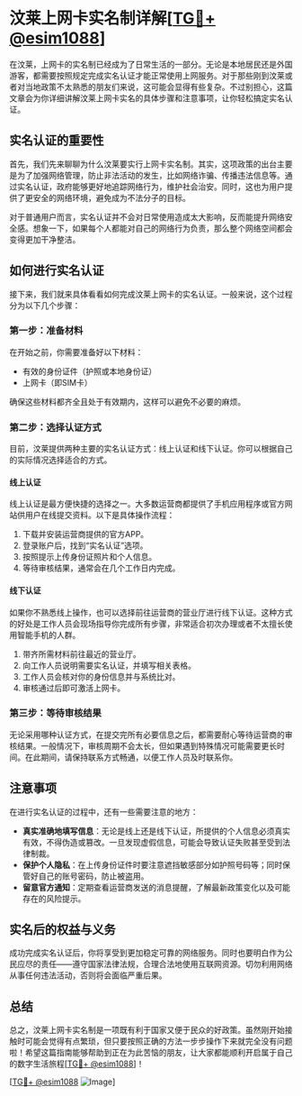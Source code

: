 # 汶莱上网卡实名制详解[[TG💪+ @esim1088](https://t.me/s/esim1088)]

在汶莱，上网卡的实名制已经成为了日常生活的一部分。无论是本地居民还是外国游客，都需要按照规定完成实名认证才能正常使用上网服务。对于那些刚到汶莱或者对当地政策不太熟悉的朋友们来说，这可能会显得有些复杂。不过别担心，这篇文章会为你详细讲解汶莱上网卡实名的具体步骤和注意事项，让你轻松搞定实名认证。

## 实名认证的重要性

首先，我们先来聊聊为什么汶莱要实行上网卡实名制。其实，这项政策的出台主要是为了加强网络管理，防止非法活动的发生，比如网络诈骗、传播违法信息等。通过实名认证，政府能够更好地追踪网络行为，维护社会治安。同时，这也为用户提供了更安全的网络环境，避免成为不法分子的目标。

对于普通用户而言，实名认证并不会对日常使用造成太大影响，反而能提升网络安全感。想象一下，如果每个人都能对自己的网络行为负责，那么整个网络空间都会变得更加干净整洁。

## 如何进行实名认证

接下来，我们就来具体看看如何完成汶莱上网卡的实名认证。一般来说，这个过程分为以下几个步骤：

### 第一步：准备材料

在开始之前，你需要准备好以下材料：
- 有效的身份证件（护照或本地身份证）
- 上网卡（即SIM卡）

确保这些材料都齐全且处于有效期内，这样可以避免不必要的麻烦。

### 第二步：选择认证方式

目前，汶莱提供两种主要的实名认证方式：线上认证和线下认证。你可以根据自己的实际情况选择适合的方式。

#### 线上认证

线上认证是最方便快捷的选择之一。大多数运营商都提供了手机应用程序或官方网站供用户在线提交资料。以下是具体操作流程：

1. 下载并安装运营商提供的官方APP。
2. 登录账户后，找到“实名认证”选项。
3. 按照提示上传身份证照片和个人信息。
4. 等待审核结果，通常会在几个工作日内完成。

#### 线下认证

如果你不熟悉线上操作，也可以选择前往运营商的营业厅进行线下认证。这种方式的好处是工作人员会现场指导你完成所有步骤，非常适合初次办理或者不太擅长使用智能手机的人群。

1. 带齐所需材料前往最近的营业厅。
2. 向工作人员说明需要实名认证，并填写相关表格。
3. 工作人员会核对你的身份信息并与系统比对。
4. 审核通过后即可激活上网卡。

### 第三步：等待审核结果

无论采用哪种认证方式，在提交完所有必要信息之后，都需要耐心等待运营商的审核结果。一般情况下，审核周期不会太长，但如果遇到特殊情况可能需要更长时间。在此期间，请保持联系方式畅通，以便工作人员及时联系你。

## 注意事项

在进行实名认证的过程中，还有一些需要注意的地方：

- **真实准确地填写信息**：无论是线上还是线下认证，所提供的个人信息必须真实有效，不得伪造或篡改。一旦发现虚假信息，可能会导致认证失败甚至受到法律制裁。
- **保护个人隐私**：在上传身份证件时要注意遮挡敏感部分如护照号码等；同时保管好自己的账号密码，防止被盗用。
- **留意官方通知**：定期查看运营商发送的消息提醒，了解最新政策变化以及可能存在的风险提示。

## 实名后的权益与义务

成功完成实名认证后，你将享受到更加稳定可靠的网络服务。同时也要明白作为公民应尽的责任——遵守国家法律法规，合理合法地使用互联网资源。切勿利用网络从事任何违法活动，否则将会面临严重后果。

## 总结

总之，汶莱上网卡实名制是一项既有利于国家又便于民众的好政策。虽然刚开始接触时可能会觉得有点繁琐，但只要按照正确的方法一步步操作下来就完全没有问题啦！希望这篇指南能够帮助到正在为此苦恼的朋友，让大家都能顺利开启属于自己的数字生活旅程[[TG💪+ @esim1088](https://t.me/s/esim1088)]！

[[TG💪+ @esim1088](https://t.me/s/esim1088) ![Image](https://i.postimg.cc/4NQfJmqS/Snipaste-2025-05-13-00-14-12.png)]